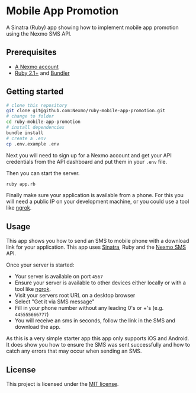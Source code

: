 # Mobile App Promotion

A Sinatra (Ruby) app showing how to implement mobile app promotion using the Nexmo SMS API.

## Prerequisites

* [A Nexmo account](https://dashboard.nexmo.com/sign-up)
* [Ruby 2.1+](https://www.ruby-lang.org/) and [Bundler](http://bundler.io/)

## Getting started

```sh
# clone this repository
git clone git@github.com:Nexmo/ruby-mobile-app-promotion.git
# change to folder
cd ruby-mobile-app-promotion
# install dependencies
bundle install
# create a .env
cp .env.example .env
```

Next you will need to sign up for a Nexmo account and get your API credentials from the API dashboard and put them in your `.env`
file.

Then you can start the server.

```sh
ruby app.rb
```

Finally make sure your application is available from a phone. For this you will need a public IP on your development machine, or you could use a tool like [ngrok](https://ngrok.com/).

## Usage

This app shows you how to send an SMS to
mobile phone with a download link for your
application. This app uses [Sinatra](http://www.sinatrarb.com/),
Ruby and the [Nexmo SMS](https://www.nexmo.com/products/sms/) API.

Once your server is started:

* Your server is available on port `4567`
* Ensure your server is available to other devices either locally or with a tool like [ngrok](https://ngrok.com/).
* Visit your servers root URL on a desktop browser
* Select "Get it via SMS message"
* Fill in your phone number without any leading 0's or +'s (e.g. `445555666777`)
* You will receive an sms in seconds, follow the link in the SMS and download the app.

As this is a very simple starter app this app only supports iOS and Android. It does show you how to ensure the SMS was sent successfully and how to catch any errors that may occur when sending an SMS.

## License

This project is licensed under the [MIT license](LICENSE).
